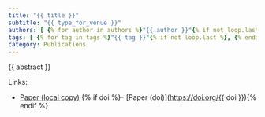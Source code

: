 ```yaml
---
title: "{{ title }}"
subtitle: "{{ type_for_venue }}"
authors: [ {% for author in authors %}"{{ author }}"{% if not loop.last %}, {% endif %}{% endfor %} ]
tags: [ {% for tag in tags %}"{{ tag }}"{% if not loop.last %}, {% endif %}{% endfor %} ]
category: Publications
---
```


{{ abstract }}

Links:

- [Paper (local copy)]({attach}paper.pdf)
{% if doi %}- [Paper (doi)](https://doi.org/{{ doi }}){% endif %}
